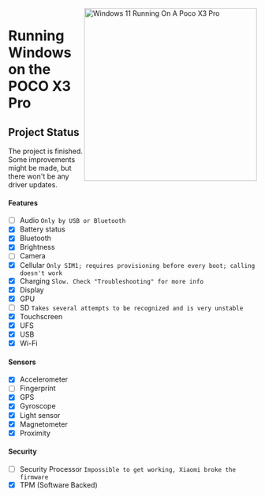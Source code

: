 <img align="right" src="https://github.com/woa-vayu/src_vayu_windows/blob/main/2Poco X3 Pro Windows.png" width="350" alt="Windows 11 Running On A Poco X3 Pro">


# Running Windows on the POCO X3 Pro

## Project Status

The project is finished. Some improvements might be made, but there won't be any driver updates.

#### Features

- [ ] Audio ```Only by USB or Bluetooth```
- [X] Battery status
- [x] Bluetooth
- [x] Brightness
- [ ] Camera
- [x] Cellular ```Only SIM1; requires provisioning before every boot; calling doesn't work```
- [x] Charging ```Slow. Check "Troubleshooting" for more info```
- [x] Display
- [x] GPU
- [ ] SD ```Takes several attempts to be recognized and is very unstable```
- [x] Touchscreen
- [x] UFS
- [x] USB
- [x] Wi-Fi

#### Sensors
- [x] Accelerometer
- [ ] Fingerprint
- [x] GPS
- [x] Gyroscope
- [x] Light sensor
- [x] Magnetometer
- [x] Proximity

#### Security

- [ ] Security Processor ```Impossible to get working, Xiaomi broke the firmware```
- [x] TPM (Software Backed)
